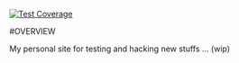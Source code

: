 [![Test Coverage](https://codeclimate.com/github/PhDuc/personal-site/badges/coverage.svg)](https://codeclimate.com/github/PhDuc/personal-site)

#OVERVIEW

My personal site for testing and hacking new stuffs ... (wip)
